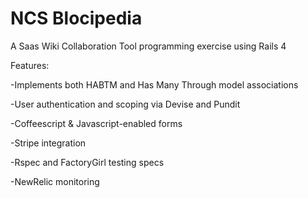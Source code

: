 NCS Blocipedia
=========
A Saas Wiki Collaboration Tool programming exercise using Rails 4

Features:

-Implements both HABTM and Has Many Through model associations

-User authentication and scoping via Devise and Pundit

-Coffeescript & Javascript-enabled forms

-Stripe integration

-Rspec and FactoryGirl testing specs

-NewRelic monitoring
